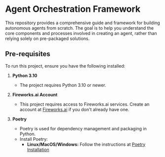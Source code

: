 # Agent Orchestration Framework

This repository provides a comprehensive guide and framework for building autonomous agents from scratch. The goal is to help you understand the core components and processes involved in creating an agent, rather than relying solely on pre-packaged solutions.

## Pre-requisites
To run this project, ensure you have the following installed:

1. **Python 3.10**
   - The project requires Python 3.10 or newer.

2. **Fireworks.ai Account**
   - This project requires access to Fireworks.ai services. Create an account at [Fireworks.ai](https://fireworks.ai) if you don't already have one.

3. **Poetry**
   - Poetry is used for dependency management and packaging in Python.
   - Install Poetry:
     - **Linux/MacOS/Windows:** Follow the instructions at [Poetry Installation](https://python-poetry.org/docs/#installation)